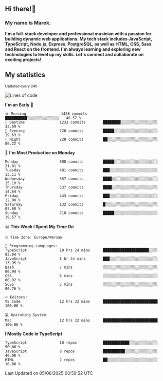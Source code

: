 ## Hi there!👋 ##
### My name is Marek. ###

**I'm a full-stack developer and professional musician with a passion for building dynamic web applications. My tech stack includes JavaScript, TypeScript, Node.js, Express, PostgreSQL, as well as HTML, CSS, Sass and React on the frontend. I'm always learning and exploring new technologies to level up my skills. Let's connect and collaborate on exciting projects!**

## My statistics ##
<sub>Updated every 24h</sub>
<!--START_SECTION:waka-->
![Lines of code](https://img.shields.io/badge/From%20Hello%20World%20I%27ve%20Written-347.7%20thousand%20lines%20of%20code-blue)

**I'm an Early 🐤** 

```text
🌞 Morning                1488 commits        ██████████░░░░░░░░░░░░░░░   40.57 % 
🌆 Daytime                1232 commits        ████████░░░░░░░░░░░░░░░░░   33.59 % 
🌃 Evening                720 commits         █████░░░░░░░░░░░░░░░░░░░░   19.63 % 
🌙 Night                  228 commits         ██░░░░░░░░░░░░░░░░░░░░░░░   06.22 % 
```
📅 **I'm Most Productive on Monday** 

```text
Monday                   800 commits         █████░░░░░░░░░░░░░░░░░░░░   21.81 % 
Tuesday                  481 commits         ███░░░░░░░░░░░░░░░░░░░░░░   13.11 % 
Wednesday                557 commits         ████░░░░░░░░░░░░░░░░░░░░░   15.19 % 
Thursday                 537 commits         ████░░░░░░░░░░░░░░░░░░░░░   14.64 % 
Friday                   443 commits         ███░░░░░░░░░░░░░░░░░░░░░░   12.08 % 
Saturday                 132 commits         █░░░░░░░░░░░░░░░░░░░░░░░░   03.60 % 
Sunday                   718 commits         █████░░░░░░░░░░░░░░░░░░░░   19.57 % 
```


📊 **This Week I Spent My Time On** 

```text
🕑︎ Time Zone: Europe/Warsaw

💬 Programming Languages: 
TypeScript               10 hrs 24 mins      █████████████████████░░░░   83.04 % 
JavaScript               1 hr 44 mins        ███░░░░░░░░░░░░░░░░░░░░░░   13.95 % 
Bash                     7 mins              ░░░░░░░░░░░░░░░░░░░░░░░░░   00.94 % 
CSS                      6 mins              ░░░░░░░░░░░░░░░░░░░░░░░░░   00.92 % 
SCSS                     5 mins              ░░░░░░░░░░░░░░░░░░░░░░░░░   00.76 % 

🔥 Editors: 
VS Code                  12 hrs 32 mins      █████████████████████████   100.00 % 

💻 Operating System: 
Mac                      12 hrs 32 mins      █████████████████████████   100.00 % 
```

**I Mostly Code in TypeScript** 

```text
TypeScript               10 repos            ████████████░░░░░░░░░░░░░   50.00 % 
JavaScript               8 repos             ██████████░░░░░░░░░░░░░░░   40.00 % 
HTML                     2 repos             ██░░░░░░░░░░░░░░░░░░░░░░░   10.00 % 
```




 Last Updated on 05/06/2025 00:50:52 UTC
<!--END_SECTION:waka-->

<!--
**MarekSax/MarekSax** is a ✨ _special_ ✨ repository because its `README.md` (this file) appears on your GitHub profile.

Here are some ideas to get you started:

- 🔭 I’m currently working on ...
- 🌱 I’m currently learning ...
- 👯 I’m looking to collaborate on ...
- 🤔 I’m looking for help with ...
- 💬 Ask me about ...
- 📫 How to reach me: ...
- 😄 Pronouns: ...
- ⚡ Fun fact: ...
-->

